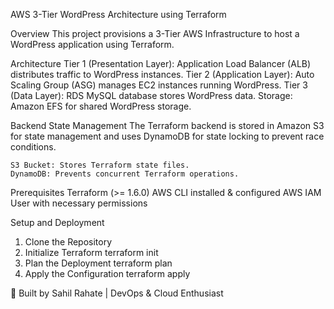 AWS 3-Tier WordPress Architecture using Terraform

Overview
This project provisions a 3-Tier AWS Infrastructure to host a WordPress application using Terraform.

Architecture
    Tier 1 (Presentation Layer): Application Load Balancer (ALB) distributes traffic to WordPress instances.
    Tier 2 (Application Layer): Auto Scaling Group (ASG) manages EC2 instances running WordPress.
    Tier 3 (Data Layer): RDS MySQL database stores WordPress data.
    Storage: Amazon EFS for shared WordPress storage.

Backend State Management
The Terraform backend is stored in Amazon S3 for state management and uses DynamoDB for state locking to prevent race conditions.

    S3 Bucket: Stores Terraform state files.
    DynamoDB: Prevents concurrent Terraform operations.

Prerequisites
    Terraform (>= 1.6.0)
    AWS CLI installed & configured
    AWS IAM User with necessary permissions

Setup and Deployment

1. Clone the Repository
2. Initialize Terraform
    terraform init
3. Plan the Deployment
    terraform plan
4. Apply the Configuration
    terraform apply

🚀 Built by Sahil Rahate | DevOps & Cloud Enthusiast